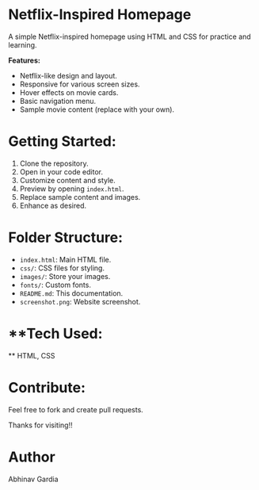 # Netflix-Inspired Homepage

A simple Netflix-inspired homepage using HTML and CSS for practice and learning.

**Features:**
- Netflix-like design and layout.
- Responsive for various screen sizes.
- Hover effects on movie cards.
- Basic navigation menu.
- Sample movie content (replace with your own).

# **Getting Started:**
1. Clone the repository.
2. Open in your code editor.
3. Customize content and style.
4. Preview by opening `index.html`.
5. Replace sample content and images.
6. Enhance as desired.

# **Folder Structure:**
- `index.html`: Main HTML file.
- `css/`: CSS files for styling.
- `images/`: Store your images.
- `fonts/`: Custom fonts.
- `README.md`: This documentation.
- `screenshot.png`: Website screenshot.

# **Tech Used:
** HTML, CSS

# **Contribute:** 
Feel free to fork and create pull requests.

Thanks for visiting!!

# **Author**
Abhinav Gardia
